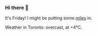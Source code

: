 ### Hi there :wave:

It's Friday! I might be putting some [miles](https://www.strava.com/athletes/889963) in.

Weather in Toronto: overcast, at +4°C.
